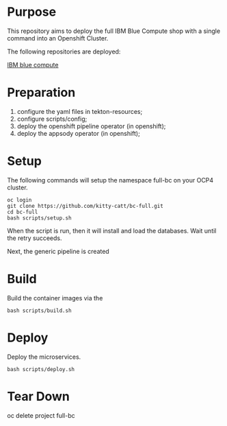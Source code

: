 # Purpose

This repository aims to deploy the full IBM Blue Compute shop with a single command into an Openshift Cluster. <br>

The following repositories are deployed: <br>

[IBM blue compute](https://github.com/ibm-garage-ref-storefront/?q=spring&type=&language=)

# Preparation

1. configure the yaml files in tekton-resources;
2. configure scripts/config;
3. deploy the openshift pipeline operator (in openshift);
4. deploy the appsody operator (in openshift);

# Setup

The following commands will setup the namespace full-bc on your OCP4 cluster.

    oc login
    git clone https://github.com/kitty-catt/bc-full.git
    cd bc-full
    bash scripts/setup.sh

When the script is run, then it will install and load the databases. Wait until the retry succeeds.

Next, the generic pipeline is created

# Build

Build the container images via the 

    bash scripts/build.sh

# Deploy

Deploy the microservices.

    bash scripts/deploy.sh


# Tear Down

   oc delete project full-bc

